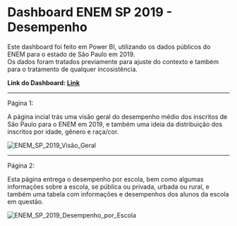 # Dashboard ENEM SP 2019 - Desempenho

Este dashboard foi feito em Power BI, utilizando os dados públicos do ENEM para o estado de São Paulo em 2019. <br>
Os dados foram tratados previamente para ajuste do contexto e também para o tratamento de qualquer incosistência.

**Link do Dashboard: [Link](https://app.powerbi.com/view?r=eyJrIjoiMmIyZmYxNTAtZjQ3MS00ZDcxLTgyZTQtMmZjMjE1MjljZGI2IiwidCI6IjkxMTQ1YWMzLTMwNmEtNDZiNi05OGMyLWUwNmVkYWUzNzAxOCJ9)**

---

Página 1:


A página incial trás uma visão geral do desempenho médio dos inscritos de São Paulo para o ENEM em 2019, e também uma ideia da distribuição dos inscritos por idade, gênero e raça/cor.


![ENEM_SP_2019_Visão_Geral](https://github.com/HVitulli/Data-Analysis-Portfolio/assets/32073399/c3f63a48-0c24-4ce7-b23a-226c09943278)

---

Página 2:


Esta página entrega o desempenho por escola, bem como algumas informações sobre a escola, se pública ou privada, urbada ou rural, e também uma tabela com informações e desempenhos dos alunos da escola em questão.


![ENEM_SP_2019_Desempenho_por_Escola](https://github.com/HVitulli/Data-Analysis-Portfolio/assets/32073399/ea98780e-7f39-44aa-b543-14c579843b39)




